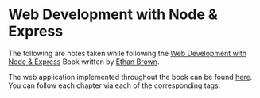 # Web Development with Node & Express

The following are notes taken while following the
[Web Development with Node & Express](http://shop.oreilly.com/product/0636920032977.do)
Book written by
[Ethan Brown](https://twitter.com/EthanRBrown).

The web application implemented throughout the book can be found
[here](https://github.com/garciadanny/Meadowlark-Travel). You can follow each
chapter via each of the corresponding tags.